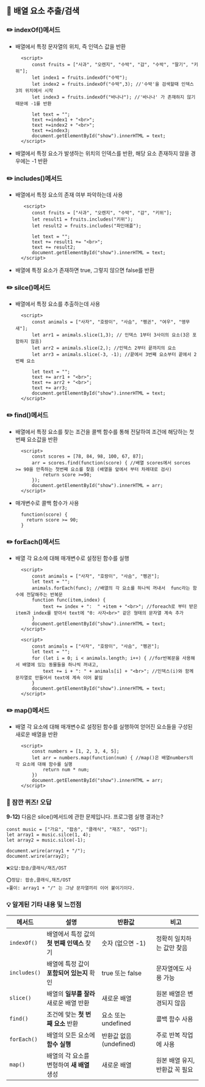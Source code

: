 ## 📖 배열 요소 추출/검색

### ✏️ indexOf()메서드

- 배열에서 특정 문자열의 위치, 즉 인덱스 값을 반환

        <script>
            const fruits = ["사과", "오렌지", "수박", "감", "수박", "딸기", "키위"];
            let index1 = fruits.indexOf("수박");
            let index2 = fruits.indexOf("수박",3); //'수박'을 검색할때 인덱스 3의 위치에서 시작
            let index3 = fruits.indexOf("바나나"); //'바나나' 가 존재하지 않기 때문에 -1를 반환

            let text = "";
            text +=index1 + "<br>";
            text +=index2 + "<br>";
            text +=index3;
            document.getElementById("show").innerHTML = text;
        </script>

- 배열에서 특정 요소가 발생하는 위치의 인덱스를 반환, 해당 요소 존재하지 않을 경우에는 -1 반환

### ✏️ includes()메서드

- 배열에서 특정 요소의 존재 여부 파악하는데 사용

         <script>
            const fruits = ["사과", "오렌지", "수박", "감", "키위"];
            let result1 = fruits.includes("키위");
            let result2 = fruits.includes("파인애플");

            let text = "";
            text += result1 += "<br>";
            text += result2;
            document.getElementById("show").innerHTML = text;
        </script>

- 배열에 특정 요소가 존재하면 true, 그렇지 않으면 false를 반환

### ✏️ silce()메서드

- 배열에서 특정 요소를 추출하는데 사용

        <script>
            const animals = ["사자", "호랑이", "사슴", "펭귄", "여우", "앵무새"];
            let arr1 = animals.slice(1,3); // 인덱스 1부터 3사이의 요소(3은 포함하지 않음)
            let arr2 = animals.slice(2,); //인덱스 2부터 끝까지의 요소
            let arr3 = animals.slice(-3, -1); //끝에서 3번째 요소부터 끝에서 2번째 요소

            let text = "";
            text += arr1 + "<br>";
            text += arr2 + "<br>";
            text += arr3;
            document.getElementById("show").innerHTML = text;
        </script>

### ✏️ find()메서드

- 배열에서 특정 요소를 찾는 조건을 콜백 함수를 통해 전달하여 조건에 해당하는 첫번째 요소값을 반환

        <script>
            const scores = [78, 84, 98, 100, 67, 87];
            arr = scores.find(function(score) { //배열 scores에서 sorces >= 90을 만족하는 첫번째 요소를 찾음 (배열을 앞에서 부터 차례대로 검사)
                return score >=90;
            });
            document.getElementById("show").innerHTML = arr;
        </script>

- 매개변수로 콜백 함수가 사용

        function(score) {
          return score >= 90;
        }

### ✏️ forEach()메서드

- 배열 각 요소에 대해 매개변수로 설정된 함수를 실행

        <script>
            const animals = ["사자", "호랑이", "사슴", "펭귄"];
            let text = "";
            animals.forEach(func); //배열의 각 요소를 하나씩 꺼내서  func라는 함수에 전달해주는 반복문
            function func(item,index) {
                text += index + ":  " +item + "<br>"; //foreach로 부터 받은 item과 index를 받아서 text에 "0: 사자<br>" 같은 형태의 문자열 계속 추가
            }
            document.getElementById("show").innerHTML = text;
        </script>

        <script>
            const animals = ["사자", "호랑이", "사슴", "펭귄"];
            let text = "";
            for (let i = 0; i < animals.length; i++) { //for반복문을 사용해서 배열에 있는 동물들을 하나씩 꺼내고,
                text += i + ": " + animals[i] + "<br>"; //인덱스(i)와 함께 문자열로 만들어서 text에 계속 이어 붙임
            }
            document.getElementById("show").innerHTML = text;
        </script>

### ✏️ map()메서드

- 배열 각 요소에 대해 매개변수로 설정된 함수를 실행하여 얻어진 요소들을 구성된 새로운 배열을 반환

        <script>
            const numbers = [1, 2, 3, 4, 5];
            let arr = numbers.map(function(num) { //map()은 배열numbers의 각 요소에 대해 함수를 실행
                return num * num;
            })
            document.getElementById("show").innerHTML = arr;
        </script>

### 🚨 잠깐 퀴즈! 오답

<b>9-12)</b> 다음은 silce()메서드에 관한 문제입니다. 프로그램 실행 결과는?

    const music = ["가요", "팝송", "클래식", "재즈", "OST"];
    let array1 = music.silce(1, 4);
    let array2 = music.silce(-1);

    document.wrire(array1 + "/");
    document.wrire(array2);

    ❌오답:팝송/클래식/재즈/OST

    ⭕️정답: 팝송,클래식,재즈/OST
    ✳️풀이: array1 + "/" 는 그냥 문자열끼리 이어 붙이기이다.

### 💡 알게된 기타 내용 및 느낀점

| 메서드       | 설명                                       | 반환값                  | 비고                           |
| ------------ | ------------------------------------------ | ----------------------- | ------------------------------ |
| `indexOf()`  | 배열에서 특정 값의 **첫 번째 인덱스** 찾기 | 숫자 (없으면 -1)        | 정확히 일치하는 값만 찾음      |
| `includes()` | 배열에 특정 값이 **포함되어 있는지** 확인  | true 또는 false         | 문자열에도 사용 가능           |
| `slice()`    | 배열의 **일부를 잘라** 새로운 배열 반환    | 새로운 배열             | 원본 배열은 변경되지 않음      |
| `find()`     | 조건에 맞는 **첫 번째 요소** 반환          | 요소 또는 undefined     | 콜백 함수 사용                 |
| `forEach()`  | 배열의 모든 요소에 **함수 실행**           | 반환값 없음 (undefined) | 주로 반복 작업에 사용          |
| `map()`      | 배열의 각 요소를 변형하여 **새 배열** 생성 | 새로운 배열             | 원본 배열 유지, 반환값 꼭 필요 |
